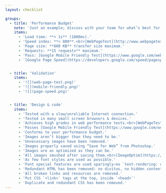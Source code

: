 ```yaml
---
layout: checklist

groups:
  - title: 'Performance Budget'
    note: 'Just an example; discuss with your team for what’s best for you.'
    items:
      - 'Load time: **< 1s** (1000ms).'
      - 'Speed index: **< 800**.<br>[WebPageTest](http://www.webpagetest.org/)'
      - 'Page size: **800 KB** transfer size maximum.'
      - 'Requests: **15 requests** maximum.'
      - 'Pass: [Google Mobile Friendly Test](https://www.google.com/webmasters/tools/mobile-friendly/).'
      - '[Google Page Speed](https://developers.google.com/speed/pagespeed/insights/): achieve yellow on Mobile & green on Desktop.'


  - title: 'Validation'
    items:
      - '![](web-page-test.png)'
      - '![](mobile-friendly.png)'
      - '![](page-speed.png)'


  - title: 'Design & code'
    items:
      - 'Tested with a slow/unreliable Internet connection.'
      - 'Tested in many small screen browsers & devices.'
      - 'Achieves high grades in web performance tests.<br>[WebPageTest](http://www.webpagetest.org/), [Google Page Speed](https://developers.google.com/speed/pagespeed/insights/), [YSlow](http://yslow.org/).'
      - 'Passes [Google Mobile Friendly Test](https://www.google.com/webmasters/tools/mobile-friendly/).'
      - 'Conforms to your performance budget.'
      - 'Images aren’t bigger than they need to be.'
      - 'Unnecessary images have been removed.'
      - 'Images properly saved using “Save for Web” from Photoshop.'
      - 'Images are as optimized as they can be.'
      - 'All images smushed after saving them.<br>[ImageOptim](https://imageoptim.com/), [SVGOMG](https://jakearchibald.github.io/svgomg/)'
      - 'As few font styles are used as possible.'
      - 'Font special features are used sparingly—no `text-rendering: optimizeLegibility`'
      - 'Redundant HTML has been removed: no divitus, no hidden content, etc.'
      - 'All broken links and resources are removed.'
      - 'Put CSS `<link>` tags at the top, inside `<head>`'
      - 'Duplicate and redundant CSS has been removed.'
---
```

